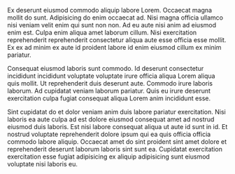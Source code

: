 Ex deserunt eiusmod commodo aliquip labore Lorem. Occaecat magna mollit do sunt. Adipisicing do enim occaecat ad. Nisi magna officia ullamco nisi veniam velit enim qui sunt non non. Ad eu aute nisi anim ad eiusmod enim est. Culpa enim aliqua amet laborum cillum. Nisi exercitation reprehenderit reprehenderit consectetur aliqua aute esse officia esse mollit. Ex ex ad minim ex aute id proident labore id enim eiusmod cillum ex minim pariatur.

Consequat eiusmod laboris sunt commodo. Id deserunt consectetur incididunt incididunt voluptate voluptate irure officia aliqua Lorem aliqua quis mollit. Ut reprehenderit duis deserunt aute. Commodo irure laboris laborum. Ad cupidatat veniam laborum pariatur. Quis eu irure deserunt exercitation culpa fugiat consequat aliqua Lorem anim incididunt esse.

Sint cupidatat do et dolor veniam anim duis labore pariatur exercitation. Nisi laboris ea aute culpa ad est dolore eiusmod consequat amet ad nostrud eiusmod duis laboris. Est nisi labore consequat aliqua ut aute id sunt in id. Et nostrud voluptate reprehenderit dolore ipsum qui ea quis officia officia commodo labore aliquip. Occaecat amet do sint proident sint amet dolore et reprehenderit deserunt laborum laboris sint sunt ea. Cupidatat exercitation exercitation esse fugiat adipisicing ex aliquip adipisicing sunt eiusmod voluptate nisi laboris eu.